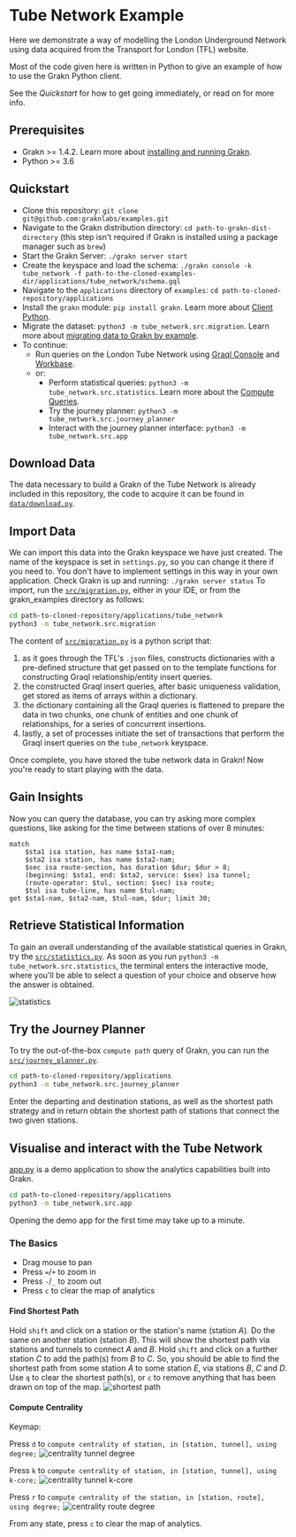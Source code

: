 # Tube Network Example

Here we demonstrate a way of modelling the London Underground Network using data acquired from the Transport for London (TFL) website.

Most of the code given here is written in Python to give an example of how to use the Grakn Python client.

See the _Quickstart_ for how to get going immediately, or read on for more info.

## Prerequisites
- Grakn >= 1.4.2. Learn more about [installing and running Grakn](http://dev.grakn.ai/docs/running-grakn/install-and-run).
- Python >= 3.6

## Quickstart

- Clone this repository: `git clone git@github.com:graknlabs/examples.git`
- Navigate to the Grakn distribution directory: `cd path-to-grakn-dist-directory` (this step isn't required if Grakn is installed using a package manager such as `brew`)
- Start the Grakn Server: `./grakn server start`
- Create the keyspace and load the schema: `./grakn console -k tube_network -f path-to-the-cloned-examples-dir/applications/tube_network/schema.gql`
- Navigate to the `applications` directory of `examples`: `cd path-to-cloned-repository/applications`
- Install the `grakn` module: `pip install grakn`. Learn more about [Client Python](http://dev.grakn.ai/docs/client-api/python).
- Migrate the dataset: `python3 -m tube_network.src.migration`. Learn more about [migrating data to Grakn by example](http://dev.grakn.ai/docs/examples/phone-calls-migration-python).
- To continue:
    - Run queries on the London Tube Network using [Graql Console](http://dev.grakn.ai/docs/running-grakn/console) and [Workbase](http://dev.grakn.ai/docs/workbase/overview).
    - or:
        - Perform statistical queries: `python3 -m tube_network.src.statistics`. Learn more about the [Compute Queries](http://dev.grakn.ai/docs/query/compute-query).
        - Try the journey planner: `python3 -m tube_network.src.journey_planner`
        - Interact with the journey planner interface: `python3 -m tube_network.src.app`

## Download Data
The data necessary to build a Grakn of the Tube Network is already included in this repository, the code to acquire it can be found in [`data/download.py`](data/download.py).

## Import Data
We can import this data into the Grakn keyspace we have just created. The name of the keyspace is set in `settings.py`, so you can change it there if you need to. You don't have to implement settings in this way in your own application.
Check Grakn is up and running: `./grakn server status`
To import, run the [`src/migration.py`](src/migration.py), either in your IDE, or from the grakn_examples directory as follows:

```bash
cd path-to-cloned-repository/applications/tube_network
python3 -m tube_network.src.migration
```

The content of [`src/migration.py`](src/migration.py) is a python script that:
1. as it goes through the TFL's `.json` files, constructs dictionaries with a pre-defined structure that get passed on to the template functions for constructing Graql relationship/entity insert queries.
2. the constructed Graql insert queries, after basic uniqueness validation, get stored as items of arrays within a dictionary.
3. the dictionary containing all the Graql queries is flattened to prepare the data in two chunks, one chunk of entities and one chunk of relationships, for a series of concurrent insertions.
4. lastly, a set of processes initiate the set of transactions that perform the Graql insert queries on the `tube_network` keyspace.

Once complete, you have stored the tube network data in Grakn!
Now you're ready to start playing with the data.


## Gain Insights
Now you can query the database, you can try asking more complex questions, like asking for the time between stations of over 8 minutes:
```
match
    $sta1 isa station, has name $sta1-nam;
    $sta2 isa station, has name $sta2-nam;
    $sec isa route-section, has duration $dur; $dur > 8;
    (beginning: $sta1, end: $sta2, service: $sex) isa tunnel;
    (route-operator: $tul, section: $sec) isa route;
    $tul isa tube-line, has name $tul-nam;
get $sta1-nam, $sta2-nam, $tul-nam, $dur; limit 30;
```

## Retrieve Statistical Information
To gain an overall understanding of the available statistical queries in Grakn, try the [`src/statistics.py`](src/statistics.py).
As soon as you run `python3 -m tube_network.src.statistics`, the terminal enters the interactive mode, where you'll be able to select a question of your choice and observe how the answer is obtained.

![statistics](images/statistics.png)

## Try the Journey Planner
To try the out-of-the-box `compute path` query of Grakn, you can run the [`src/journey_planner.py`](src/journey_planner.py).

```bash
cd path-to-cloned-repository/applications
python3 -m tube_network.src.journey_planner
```

Enter the departing and destination stations, as well as the shortest path strategy and in return obtain the shortest path of stations that connect the two given stations.

## Visualise and interact with the Tube Network

[app.py](visualisation/app.py) is a demo application to show the analytics capabilities built into Grakn.

```bash
cd path-to-cloned-repository/applications
python3 -m tube_network.src.app
```
Opening the demo app for the first time may take up to a minute.

### The Basics

- Drag mouse to pan
- Press `=`/`+` to zoom in
- Press `-`/`_` to zoom out
- Press `c` to clear the map of analytics

#### Find Shortest Path
Hold `shift` and click on a station or the station's name (station _A_). Do the same on another station (station _B_). This will show the shortest path via stations and tunnels to connect _A_ and _B_.
Hold `shift` and click on a further station _C_ to add the path(s) from _B_ to _C_.
So, you should be able to find the shortest path from some station _A_ to some station _E_, via stations _B_, _C_ and _D_.
Use `q` to clear the shortest path(s), or `c` to remove anything that has been drawn on top of the map.
![shortest path](images/shortest-path.png)


#### Compute Centrality
Keymap:

Press `d` to `compute centrality of station, in [station, tunnel], using degree;`
![centrality tunnel degree](images/centrality-tunnel-degree.png)

Press `k` to `compute centrality of station, in [station, tunnel], using k-core;`
![centrality tunnel k-core](images/centrality-tunnel-k-core.png)

Press `r` to `compute centrality of the station, in [station, route], using degree;`
![centrality route degree](images/centrality-route-degree.png)

From any state, press `c` to clear the map of analytics.